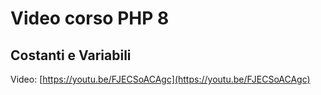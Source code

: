 # Video corso PHP 8

## Costanti e Variabili

Video: [https://youtu.be/FJECSoACAgc](https://youtu.be/FJECSoACAgc)
